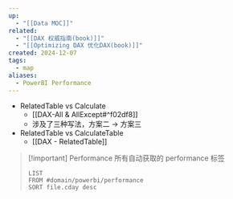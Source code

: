 ```yaml
---
up:
  - "[[Data MOC]]"
related:
  - "[[DAX 权威指南(book)]]"
  - "[[Optimizing DAX 优化DAX(book)]]"
created: 2024-12-07
tags:
  - map
aliases:
  - PowerBI Performance
---
```


- RelatedTable vs Calculate
	- [[DAX-All & AllExcept#^f02df8]]
	- 涉及了三种写法，方案二 -> 方案三 
- RelatedTable vs CalculateTable
	- [[DAX - RelatedTable]]



 > [!important] Performance
> 所有自动获取的 performance 标签
> 
> ```dataview
> LIST
> FROM #domain/powerbi/performance 
> SORT file.cday desc
> ```
